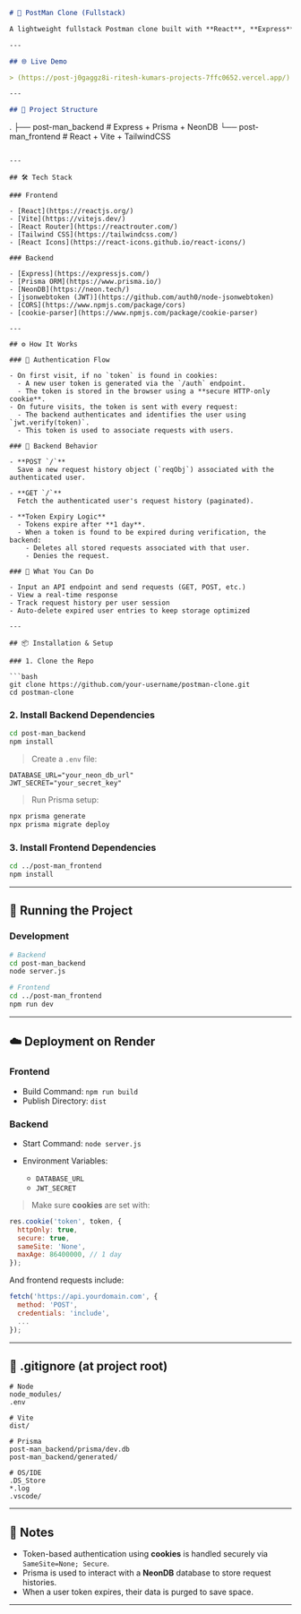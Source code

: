 
```markdown
# 📨 PostMan Clone (Fullstack)

A lightweight fullstack Postman clone built with **React**, **Express**, and **Prisma**, designed to send API requests and store request history per user, uniquely identified via token-based authentication.

---

## 🌐 Live Demo

> (https://post-j0gaggz8i-ritesh-kumars-projects-7ffc0652.vercel.app/)  

---

## 📁 Project Structure

```

.
├── post-man\_backend        # Express + Prisma + NeonDB
└── post-man\_frontend       # React + Vite + TailwindCSS

````

---

## 🛠️ Tech Stack

### Frontend

- [React](https://reactjs.org/)
- [Vite](https://vitejs.dev/)
- [React Router](https://reactrouter.com/)
- [Tailwind CSS](https://tailwindcss.com/)
- [React Icons](https://react-icons.github.io/react-icons/)

### Backend

- [Express](https://expressjs.com/)
- [Prisma ORM](https://www.prisma.io/)
- [NeonDB](https://neon.tech/)
- [jsonwebtoken (JWT)](https://github.com/auth0/node-jsonwebtoken)
- [CORS](https://www.npmjs.com/package/cors)
- [cookie-parser](https://www.npmjs.com/package/cookie-parser)

---

## ⚙️ How It Works

### 👤 Authentication Flow

- On first visit, if no `token` is found in cookies:
  - A new user token is generated via the `/auth` endpoint.
  - The token is stored in the browser using a **secure HTTP-only cookie**.
- On future visits, the token is sent with every request:
  - The backend authenticates and identifies the user using `jwt.verify(token)`.
  - This token is used to associate requests with users.

### 🧠 Backend Behavior

- **POST `/`**  
  Save a new request history object (`reqObj`) associated with the authenticated user.
  
- **GET `/`**  
  Fetch the authenticated user's request history (paginated).
  
- **Token Expiry Logic**  
  - Tokens expire after **1 day**.
  - When a token is found to be expired during verification, the backend:
    - Deletes all stored requests associated with that user.
    - Denies the request.

### 🧾 What You Can Do

- Input an API endpoint and send requests (GET, POST, etc.)
- View a real-time response
- Track request history per user session
- Auto-delete expired user entries to keep storage optimized

---

## 📦 Installation & Setup

### 1. Clone the Repo

```bash
git clone https://github.com/your-username/postman-clone.git
cd postman-clone
````

### 2. Install Backend Dependencies

```bash
cd post-man_backend
npm install
```

> Create a `.env` file:

```env
DATABASE_URL="your_neon_db_url"
JWT_SECRET="your_secret_key"
```

> Run Prisma setup:

```bash
npx prisma generate
npx prisma migrate deploy
```

### 3. Install Frontend Dependencies

```bash
cd ../post-man_frontend
npm install
```

---

## 🚀 Running the Project

### Development

```bash
# Backend
cd post-man_backend
node server.js

# Frontend
cd ../post-man_frontend
npm run dev
```

---

## ☁️ Deployment on Render

### Frontend

* Build Command: `npm run build`
* Publish Directory: `dist`

### Backend

* Start Command: `node server.js`
* Environment Variables:

  * `DATABASE_URL`
  * `JWT_SECRET`

> Make sure **cookies** are set with:

```js
res.cookie('token', token, {
  httpOnly: true,
  secure: true,
  sameSite: 'None',
  maxAge: 86400000, // 1 day
});
```

And frontend requests include:

```js
fetch('https://api.yourdomain.com', {
  method: 'POST',
  credentials: 'include',
  ...
});
```

---

## 📁 .gitignore (at project root)

```gitignore
# Node
node_modules/
.env

# Vite
dist/

# Prisma
post-man_backend/prisma/dev.db
post-man_backend/generated/

# OS/IDE
.DS_Store
*.log
.vscode/
```

---

## 📌 Notes

* Token-based authentication using **cookies** is handled securely via `SameSite=None; Secure`.
* Prisma is used to interact with a **NeonDB** database to store request histories.
* When a user token expires, their data is purged to save space.

---

